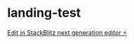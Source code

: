 # landing-test

[Edit in StackBlitz next generation editor ⚡️](https://stackblitz.com/~/github.com/ferpar/landing-test)